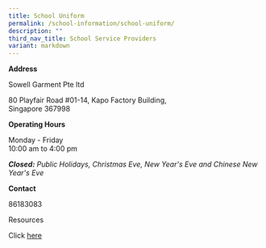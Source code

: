 ```yaml
---
title: School Uniform
permalink: /school-information/school-uniform/
description: ""
third_nav_title: School Service Providers
variant: markdown
---
```

<p><strong>Address</strong>
</p>
<p>Sowell Garment Pte ltd</p>
<p>80 Playfair Road #01-14, Kapo Factory Building,
<br>Singapore 367998</p>
<p><strong>Operating Hours</strong>
</p>
<p>Monday - Friday&nbsp;
<br>10:00 am to 4:00 pm</p>
<p><strong><em>Closed:</em></strong><em>&nbsp;Public Holidays, Christmas Eve, New Year's Eve and Chinese New Year's Eve</em>
</p>
<p></p>
<p><strong>Contact</strong>
</p>
<p>86183083</p>
<p>Resources</p>
<p>Click <a href="/files/Information_on_sale_of_uniform.pdf" rel="noopener noreferrer nofollow" target="_blank">here</a>
</p>